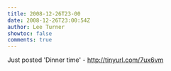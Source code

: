```yaml
---
title: 2008-12-26T23-00
date: 2008-12-26T23:00:54Z
author: Lee Turner
showtoc: false
comments: true
---
```


Just posted 'Dinner time' - http://tinyurl.com/7ux6vm

